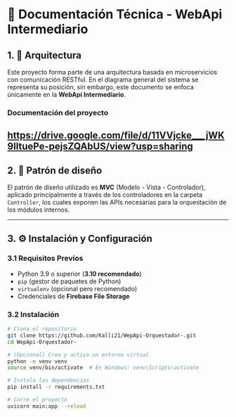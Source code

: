 # 📘 Documentación Técnica - WebApi Intermediario

## 1. 🎯 Arquitectura

Este proyecto forma parte de una arquitectura basada en microservicios con comunicación RESTful. En el diagrama general del sistema se representa su posición, sin embargo, este documento se enfoca únicamente en la **WebApi Intermediario**.

### Documentación del proyecto
https://drive.google.com/file/d/11VVjcke___jWK9IltuePe-pejsZQAbUS/view?usp=sharing
---

## 2. 🧩 Patrón de diseño

El patrón de diseño utilizado es **MVC** (Modelo - Vista - Controlador), aplicado principalmente a través de los controladores en la carpeta `Controller`, los cuales exponen las APIs necesarias para la orquestación de los módulos internos.

---

## 3. ⚙️ Instalación y Configuración

### 3.1 Requisitos Previos

- Python 3.9 o superior (**3.10 recomendado**)
- `pip` (gestor de paquetes de Python)
- `virtualenv` (opcional pero recomendado)
- Credenciales de **Firebase File Storage**

### 3.2 Instalación

```bash
# Clona el repositorio
git clone https://github.com/Kalli21/WepApi-Orquestador-.git
cd WepApi-Orquestador-

# (Opcional) Crea y activa un entorno virtual
python -m venv venv
source venv/bin/activate  # En Windows: venv\Scripts\activate

# Instala las dependencias
pip install -r requirements.txt

# Corre el proyecto
uvicorn main:app --reload
